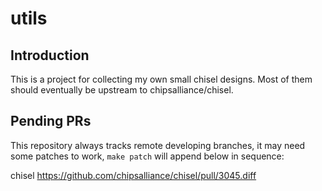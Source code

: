 # utils

## Introduction
This is a project for collecting my own small chisel designs. Most of them should eventually be upstream to chipsalliance/chisel.

## Pending PRs
This repository always tracks remote developing branches, it may need some patches to work, `make patch` will append below in sequence:
<!-- BEGIN-PATCH -->
chisel https://github.com/chipsalliance/chisel/pull/3045.diff  
<!-- END-PATCH -->
